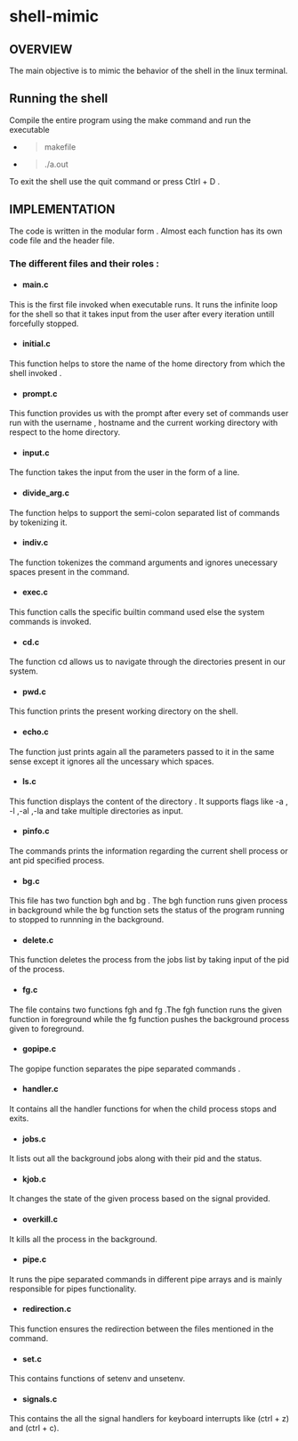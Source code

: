 # shell-mimic

## OVERVIEW
The main objective is to mimic the behavior of the shell in the linux terminal.

## Running the shell
Compile the entire program using the make command and run the executable 
- > makefile 
- > ./a.out

To exit the shell use the quit command or press Ctlrl + D .
## IMPLEMENTATION
The code is written in the modular form . Almost each function has its own code file and the header file. 

### The different files and their roles :
- #### main.c
This is the first file invoked when executable runs. It runs the infinite loop for the shell so that it takes input from the user after every iteration untill forcefully stopped.

- #### initial.c
This function helps to store the name of the home directory from which the shell invoked .

- #### prompt.c
This function provides us with the prompt after every set of commands user run with the username , hostname and the current working directory with respect to the home directory.

- #### input.c
The function takes the input from the user in the form of a line.

- #### divide_arg.c
The function helps to support the semi-colon separated list of commands by tokenizing it.

- #### indiv.c
The function  tokenizes the command arguments and ignores unecessary spaces present in the command.

- #### exec.c
This function calls the specific builtin command used else the system commands is invoked.

- #### cd.c
The function cd allows us to navigate through the directories present in our system.

- #### pwd.c
This function prints the present working directory on the shell.

- #### echo.c
The function just prints again all the parameters passed to it in the same sense except it ignores all the uncessary which spaces.

- #### ls.c
This function displays the content of the directory . It supports flags like -a , -l ,-al ,-la and take multiple directories as input.

- #### pinfo.c
The commands prints the information regarding the current shell process or ant pid specified process.

- #### bg.c
This file has two function bgh and bg . The bgh  function runs given process in background while the bg function sets the status of the program running to stopped to runnning in the background.

 - #### delete.c
 This function deletes the process from the jobs list by taking input of the pid of the process.

 - #### fg.c
 The file contains two functions fgh and fg .The fgh function runs the given function in foreground while the  fg function pushes the background process given to foreground.

 - #### gopipe.c
 The gopipe function separates the pipe separated commands .

 - #### handler.c 
 It contains all the handler functions for when the child process stops and exits.

 - #### jobs.c
 It lists out all the background jobs along with their pid and the status.

 - #### kjob.c
 It changes the state of the given process based on the signal provided.

 - #### overkill.c
 It kills all the process in the background.

 - #### pipe.c
 It runs the pipe separated commands in different pipe arrays and is mainly responsible for pipes functionality.

 - #### redirection.c
 This function ensures the redirection between the files mentioned in the command.

 - #### set.c
 This contains functions of setenv and unsetenv.

 - #### signals.c
 This contains the all the signal handlers for keyboard interrupts like (ctrl + z) and (ctrl + c).
  
 